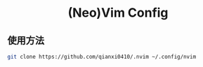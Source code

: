 <h1 align="center">(Neo)Vim Config</h1>

## 使用方法

```bash
git clone https://github.com/qianxi0410/.nvim ~/.config/nvim
```
